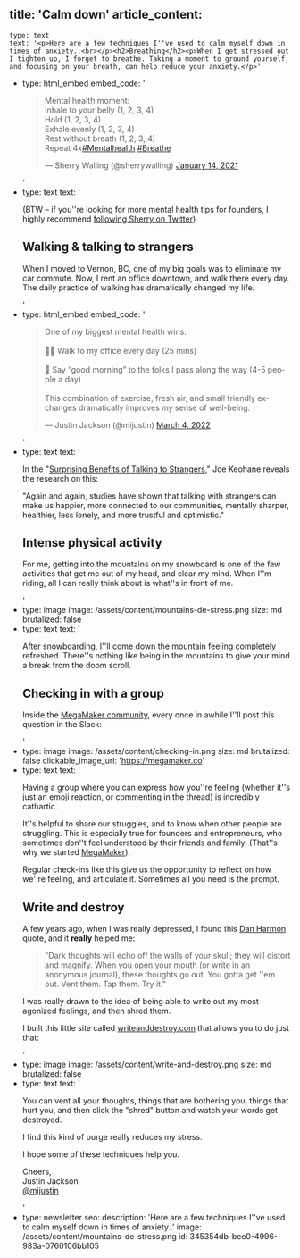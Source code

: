 title: 'Calm down'
article_content:
  -
    type: text
    text: '<p>Here are a few techniques I''ve used to calm myself down in times of anxiety..<br></p><h2>Breathing</h2><p>When I get stressed out I tighten up, I forget to breathe. Taking a moment to ground yourself, and focusing on your breath, can help reduce your anxiety.</p>'
  -
    type: html_embed
    embed_code: '<blockquote class="twitter-tweet"><p lang="en" dir="ltr">Mental health moment:<br>Inhale to your belly (1, 2, 3, 4)<br>Hold (1, 2, 3, 4)<br>Exhale evenly (1, 2, 3, 4)<br>Rest without breath (1, 2, 3, 4)<br>Repeat 4x<a href="https://twitter.com/hashtag/Mentalhealth?src=hash&amp;ref_src=twsrc%5Etfw">#Mentalhealth</a> <a href="https://twitter.com/hashtag/Breathe?src=hash&amp;ref_src=twsrc%5Etfw">#Breathe</a></p>&mdash; Sherry Walling (@sherrywalling) <a href="https://twitter.com/sherrywalling/status/1349726725077299202?ref_src=twsrc%5Etfw">January 14, 2021</a></blockquote> <script async src="https://platform.twitter.com/widgets.js" charset="utf-8"></script>'
  -
    type: text
    text: '<p>(BTW – if you''re looking for more mental health tips for founders, I highly recommend <a href="https://sherrywalling.progbar.co/sherry-5k">following Sherry on Twitter</a>)</p><h2>Walking &amp; talking to strangers</h2><p>When I moved to Vernon, BC, one of my big goals was to eliminate my car commute. Now, I rent an office downtown, and walk there every day. The daily practice of walking has dramatically changed my life.</p>'
  -
    type: html_embed
    embed_code: '<blockquote class="twitter-tweet"><p lang="en" dir="ltr">One of my biggest mental health wins:<br><br>🚶‍♂️ Walk to my office every day (25 mins)<br><br>👋 Say “good morning” to the folks I pass along the way (4-5 people a day)<br><br>This combination of exercise, fresh air, and small friendly exchanges dramatically improves my sense of well-being.</p>&mdash; Justin Jackson (@mijustin) <a href="https://twitter.com/mijustin/status/1499798379521470467?ref_src=twsrc%5Etfw">March 4, 2022</a></blockquote> <script async src="https://platform.twitter.com/widgets.js" charset="utf-8"></script>'
  -
    type: text
    text: '<p>In the "<a href="https://www.theatlantic.com/family/archive/2021/08/why-we-should-talk-strangers-more/619642/">Surprising Benefits of Talking to Strangers</a>," Joe Keohane reveals the research on this:</p><p>"Again and again, studies have shown that talking with strangers can make us happier, more connected to our communities, mentally sharper, healthier, less lonely, and more trustful and optimistic."</p><h2>Intense physical activity</h2><p>For me, getting into the mountains on my snowboard is one of the few activities that get me out of my head, and clear my mind. When I''m riding, all I can really think about is what''s in front of me.</p>'
  -
    type: image
    image: /assets/content/mountains-de-stress.png
    size: md
    brutalized: false
  -
    type: text
    text: '<p>After snowboarding, I''ll come down the mountain feeling completely refreshed. There''s nothing like being in the mountains to give your mind a break from the doom scroll.</p><h2>Checking in with a group</h2><p>Inside the <a href="https://megamaker.co">MegaMaker community</a>, every once in awhile I''ll post this question in the Slack:</p>'
  -
    type: image
    image: /assets/content/checking-in.png
    size: md
    brutalized: false
    clickable_image_url: 'https://megamaker.co'
  -
    type: text
    text: '<p>Having a group where you can express how you''re feeling (whether it''s just an emoji reaction, or commenting in the thread) is incredibly cathartic.&nbsp;</p><p>It''s helpful to share our struggles, and to know when other people are struggling. This is especially true for founders and entrepreneurs, who sometimes don''t feel understood by their friends and family. (That''s why we started <a href="https://megamaker.co">MegaMaker</a>).</p><p>Regular check-ins like this give us the opportunity to reflect on how we''re feeling, and articulate it. Sometimes all you need is the prompt.</p><h2>Write and destroy</h2><p>A few years ago, when I was really depressed, I found this <a href="https://justinjackson.ca/mentalhealth">Dan Harmon</a> quote, and it <b>really </b>helped me:</p><blockquote><p>"Dark thoughts will echo off the walls of your skull; they will distort and magnify. When you open your mouth (or write in an anonymous journal), these thoughts go out. You gotta get ''em out. Vent them. Tap them. Try it."</p></blockquote><p>I was really drawn to the idea of being able to write out my most agonized feelings, and then shred them.</p><p>I built this little site called <a href="https://writeanddestroy.com">writeanddestroy.com</a>&nbsp;that allows you to do just that:&nbsp;</p>'
  -
    type: image
    image: /assets/content/write-and-destroy.png
    size: md
    brutalized: false
  -
    type: text
    text: '<p>You can vent all your thoughts, things that are bothering you, things that hurt you, and then click the "shred" button and watch your words get destroyed.</p><p>I find this kind of purge really reduces my stress.</p><p>I hope some of these techniques help you.</p><p>Cheers,<br>Justin Jackson<br><a href="https://twitter.com/mijustin">@mijustin</a></p>'
  -
    type: newsletter
seo:
  description: 'Here are a few techniques I''ve used to calm myself down in times of anxiety..'
  image: /assets/content/mountains-de-stress.png
id: 345354db-bee0-4996-983a-0760106bb105
